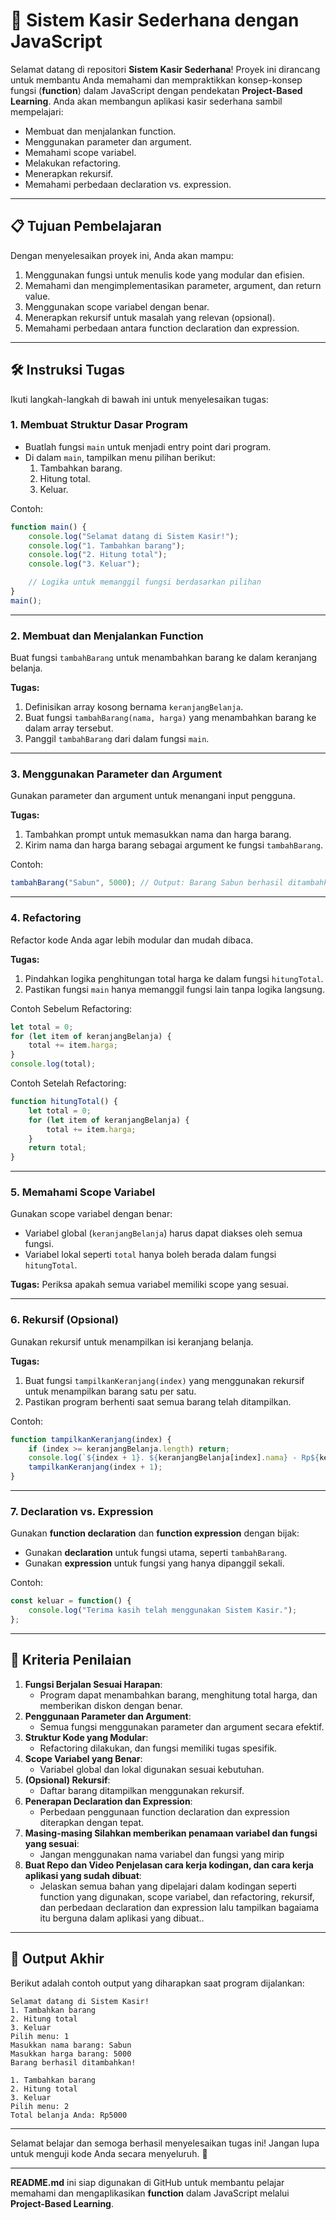 

# 🚀 **Sistem Kasir Sederhana dengan JavaScript**

Selamat datang di repositori **Sistem Kasir Sederhana**! Proyek ini dirancang untuk membantu Anda memahami dan mempraktikkan konsep-konsep fungsi (**function**) dalam JavaScript dengan pendekatan **Project-Based Learning**. Anda akan membangun aplikasi kasir sederhana sambil mempelajari:

- Membuat dan menjalankan function.
- Menggunakan parameter dan argument.
- Memahami scope variabel.
- Melakukan refactoring.
- Menerapkan rekursif.
- Memahami perbedaan declaration vs. expression.

---

## 📋 **Tujuan Pembelajaran**

Dengan menyelesaikan proyek ini, Anda akan mampu:
1. Menggunakan fungsi untuk menulis kode yang modular dan efisien.
2. Memahami dan mengimplementasikan parameter, argument, dan return value.
3. Menggunakan scope variabel dengan benar.
4. Menerapkan rekursif untuk masalah yang relevan (opsional).
5. Memahami perbedaan antara function declaration dan expression.

---

## 🛠️ **Instruksi Tugas**

Ikuti langkah-langkah di bawah ini untuk menyelesaikan tugas:

### **1. Membuat Struktur Dasar Program**
- Buatlah fungsi `main` untuk menjadi entry point dari program.
- Di dalam `main`, tampilkan menu pilihan berikut:
  1. Tambahkan barang.
  2. Hitung total.
  3. Keluar.

Contoh:
```javascript
function main() {
    console.log("Selamat datang di Sistem Kasir!");
    console.log("1. Tambahkan barang");
    console.log("2. Hitung total");
    console.log("3. Keluar");

    // Logika untuk memanggil fungsi berdasarkan pilihan
}
main();
```

---

### **2. Membuat dan Menjalankan Function**
Buat fungsi `tambahBarang` untuk menambahkan barang ke dalam keranjang belanja.

**Tugas:**
1. Definisikan array kosong bernama `keranjangBelanja`.
2. Buat fungsi `tambahBarang(nama, harga)` yang menambahkan barang ke dalam array tersebut.
3. Panggil `tambahBarang` dari dalam fungsi `main`.

---

### **3. Menggunakan Parameter dan Argument**
Gunakan parameter dan argument untuk menangani input pengguna.

**Tugas:**
1. Tambahkan prompt untuk memasukkan nama dan harga barang.
2. Kirim nama dan harga barang sebagai argument ke fungsi `tambahBarang`.

Contoh:
```javascript
tambahBarang("Sabun", 5000); // Output: Barang Sabun berhasil ditambahkan.
```

---

### **4. Refactoring**
Refactor kode Anda agar lebih modular dan mudah dibaca.

**Tugas:**
1. Pindahkan logika penghitungan total harga ke dalam fungsi `hitungTotal`.
2. Pastikan fungsi `main` hanya memanggil fungsi lain tanpa logika langsung.

Contoh Sebelum Refactoring:
```javascript
let total = 0;
for (let item of keranjangBelanja) {
    total += item.harga;
}
console.log(total);
```

Contoh Setelah Refactoring:
```javascript
function hitungTotal() {
    let total = 0;
    for (let item of keranjangBelanja) {
        total += item.harga;
    }
    return total;
}
```

---

### **5. Memahami Scope Variabel**
Gunakan scope variabel dengan benar:
- Variabel global (`keranjangBelanja`) harus dapat diakses oleh semua fungsi.
- Variabel lokal seperti `total` hanya boleh berada dalam fungsi `hitungTotal`.

**Tugas:**
Periksa apakah semua variabel memiliki scope yang sesuai.

---

### **6. Rekursif (Opsional)**
Gunakan rekursif untuk menampilkan isi keranjang belanja.

**Tugas:**
1. Buat fungsi `tampilkanKeranjang(index)` yang menggunakan rekursif untuk menampilkan barang satu per satu.
2. Pastikan program berhenti saat semua barang telah ditampilkan.

Contoh:
```javascript
function tampilkanKeranjang(index) {
    if (index >= keranjangBelanja.length) return;
    console.log(`${index + 1}. ${keranjangBelanja[index].nama} - Rp${keranjangBelanja[index].harga}`);
    tampilkanKeranjang(index + 1);
}
```

---

### **7. Declaration vs. Expression**
Gunakan **function declaration** dan **function expression** dengan bijak:
- Gunakan **declaration** untuk fungsi utama, seperti `tambahBarang`.
- Gunakan **expression** untuk fungsi yang hanya dipanggil sekali.

Contoh:
```javascript
const keluar = function() {
    console.log("Terima kasih telah menggunakan Sistem Kasir.");
};
```

---

## 📌 **Kriteria Penilaian**
1. **Fungsi Berjalan Sesuai Harapan**:
   - Program dapat menambahkan barang, menghitung total harga, dan memberikan diskon dengan benar.
2. **Penggunaan Parameter dan Argument**:
   - Semua fungsi menggunakan parameter dan argument secara efektif.
3. **Struktur Kode yang Modular**:
   - Refactoring dilakukan, dan fungsi memiliki tugas spesifik.
4. **Scope Variabel yang Benar**:
   - Variabel global dan lokal digunakan sesuai kebutuhan.
5. **(Opsional) Rekursif**:
   - Daftar barang ditampilkan menggunakan rekursif.
6. **Penerapan Declaration dan Expression**:
   - Perbedaan penggunaan function declaration dan expression diterapkan dengan tepat.
7. **Masing-masing Silahkan memberikan penamaan variabel dan fungsi yang sesuai**:
   - Jangan menggunakan nama variabel dan fungsi yang mirip
8. **Buat Repo dan Video Penjelasan cara kerja kodingan, dan cara kerja aplikasi yang sudah dibuat**:
   - Jelaskan semua bahan yang dipelajari dalam kodingan seperti function yang digunakan, scope variabel, dan refactoring, rekursif, dan perbedaan declaration dan expression lalu tampilkan bagaiama itu berguna dalam aplikasi yang dibuat..


---

## 🚀 **Output Akhir**
Berikut adalah contoh output yang diharapkan saat program dijalankan:

```
Selamat datang di Sistem Kasir!
1. Tambahkan barang
2. Hitung total
3. Keluar
Pilih menu: 1
Masukkan nama barang: Sabun
Masukkan harga barang: 5000
Barang berhasil ditambahkan!

1. Tambahkan barang
2. Hitung total
3. Keluar
Pilih menu: 2
Total belanja Anda: Rp5000
```

---

Selamat belajar dan semoga berhasil menyelesaikan tugas ini! Jangan lupa untuk menguji kode Anda secara menyeluruh. 🎉

--- 

**README.md** ini siap digunakan di GitHub untuk membantu pelajar memahami dan mengaplikasikan **function** dalam JavaScript melalui **Project-Based Learning**.